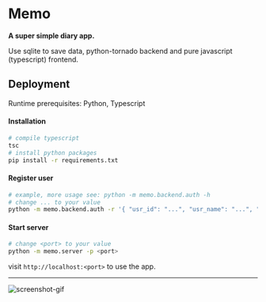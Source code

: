 
# Memo

**A super simple diary app.**  

Use sqlite to save data, python-tornado backend and pure javascript (typescript) frontend.

## Deployment

Runtime prerequisites: Python, Typescript

#### Installation
```bash
# compile typescript
tsc
# install python packages
pip install -r requirements.txt
```

#### Register user
```bash
# example, more usage see: python -m memo.backend.auth -h
# change ... to your value
python -m memo.backend.auth -r '{ "usr_id": "...", "usr_name": "...", "passwd": "..."}'
```

#### Start server
```bash
# change <port> to your value
python -m memo.server -p <port>
```

visit `http://localhost:<port>` to use the app.

---

![screenshot-gif](http://limengxun.com/files/imgs/memo.gif)
